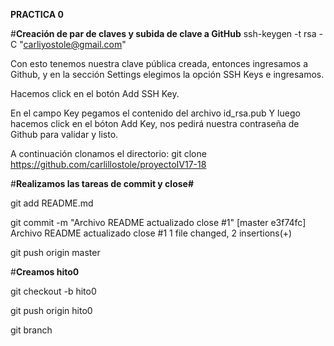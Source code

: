 **PRACTICA 0**

#**Creación de par de claves y subida de clave a GitHub**
ssh-keygen -t rsa -C "carliyostole@gmail.com"

Con esto tenemos nuestra clave pública creada, entonces ingresamos a Github, y en la sección Settings elegimos la opción SSH Keys e ingresamos.


Hacemos click en el botón Add SSH Key.


En el campo Key pegamos el contenido del archivo id_rsa.pub
Y luego hacemos click en el bóton Add Key, nos pedirá nuestra contraseña de Github para validar y listo.


A continuación clonamos el directorio:
git clone https://github.com/carlillostole/proyectoIV17-18

#**Realizamos las tareas de commit y close#**

git add README.md

git commit -m "Archivo README actualizado close #1"
[master e3f74fc] Archivo README actualizado close #1
 1 file changed, 2 insertions(+)
 
git push origin master

#**Creamos hito0**

git checkout -b hito0

git push origin hito0

git branch
